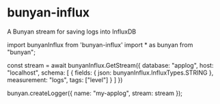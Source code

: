 # bunyan-influx
A Bunyan stream for saving logs into InfluxDB


import bunyanInflux from 'bunyan-influx'
import * as bunyan from "bunyan";

const stream = await bunyanInflux.GetStream({
                            database: "applog",
                            host: "localhost",
                            schema: [
                            {
                                fields: {
                                    json: bunyanInflux.InfluxTypes.STRING
                                },
                                measurement: "logs",
                                tags: ["level"]
                            }
                            ]
                        })

bunyan.createLogger({
          name: "my-applog",
          stream: stream
        });
